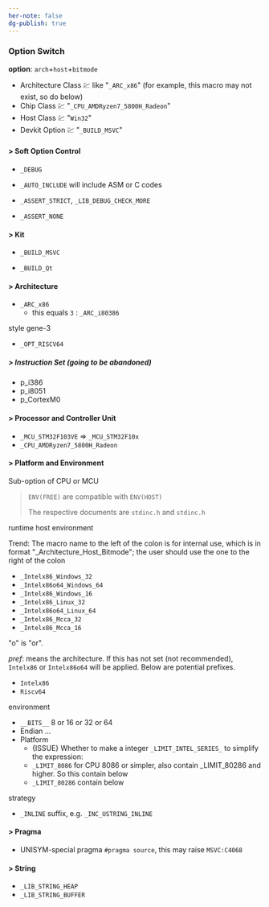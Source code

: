 ```yaml
---
her-note: false
dg-publish: true
---
```


### Option Switch

**option**: `arch`+`host`+`bitmode`
- Architecture Class :chart: like "`_ARC_x86`" (for example, this macro may not exist, so do below)
- Chip Class :chart: "`_CPU_AMDRyzen7_5800H_Radeon`"
- Host Class :chart: "`Win32`"
- Devkit Option :chart: "`_BUILD_MSVC`"

#### > Soft Option Control

- `_DEBUG`

- `_AUTO_INCLUDE` will include ASM or C codes

- `_ASSERT_STRICT`, `_LIB_DEBUG_CHECK_MORE`

- `_ASSERT_NONE`

#### > Kit

- `_BUILD_MSVC`

- `_BUILD_Qt` 

#### > Architecture

- `_ARC_x86` 
    - this equals `3` : `_ARC_i80386`

style gene-3
- `_OPT_RISCV64`

##### > Instruction Set (going to be abandoned)

- p_i386
- p_i8051
- p_CortexM0

#### > Processor and Controller Unit

- `_MCU_STM32F103VE` => `_MCU_STM32F10x`
- `_CPU_AMDRyzen7_5800H_Radeon`

#### > Platform and Environment

Sub-option of CPU or MCU

> `ENV(FREE)` are compatible with `ENV(HOST)` 
>
> The respective documents are `stdinc.h` and `stdinc.h` 

runtime host environment

Trend: The macro name to the left of the colon is for internal use, which is in format "_Architecture_Host_Bitmode"; the user should use the one to the right of the colon

- `_Intelx86_Windows_32`
- `_Intelx86o64_Windows_64`
- `_Intelx86_Windows_16`
- `_Intelx86_Linux_32`
- `_Intelx86o64_Linux_64`
- `_Intelx86_Mcca_32`
- `_Intelx86_Mcca_16`

"o" is "or".

*pref*: means the architecture. If this has not set (not recommended), `Intelx86` or `Intelx86o64` will be applied. Below are potential prefixes.
- `Intelx86`
- `Riscv64`

environment

- `__BITS__` 8 or 16 or 32 or 64
- Endian ... 
- Platform
    - {ISSUE} Whether to make a integer `_LIMIT_INTEL_SERIES_` to simplify the expression: 
    - `_LIMIT_8086` for CPU 8086 or simpler, also contain _LIMIT_80286 and higher. So this contain below
    - `_LIMIT_80286`  contain below


strategy

- `_INLINE` suffix, e.g. `_INC_USTRING_INLINE`  





#### > Pragma

- UNISYM-special pragma `#pragma source`, this may raise `MSVC:C4068`

#### > String

- `_LIB_STRING_HEAP`
- `_LIB_STRING_BUFFER`


